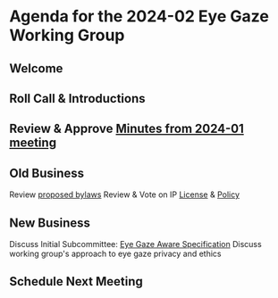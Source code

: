 # Agenda for the 2024-02 Eye Gaze Working Group

## Welcome

## Roll Call & Introductions

## Review & Approve [Minutes from 2024-01 meeting](https://github.com/ATIA-Org/eye-gaze-wg/blob/main/meetings/2024-01/minutes.md)

## Old Business

Review [proposed bylaws](https://github.com/ATIA-Org/eye-gaze-wg/blob/main/bylaws.md)
Review & Vote on IP [License](https://github.com/ATIA-Org/eye-gaze-wg/blob/main/LICENSE) & [Policy](https://github.com/ATIA-Org/eye-gaze-wg/blob/main/ip-policy.md)

## New Business

Discuss Initial Subcommittee: [Eye Gaze Aware Specification](https://github.com/ATIA-Org/eye-gaze-aware)
Discuss working group's approach to eye gaze privacy and ethics

## Schedule Next Meeting
